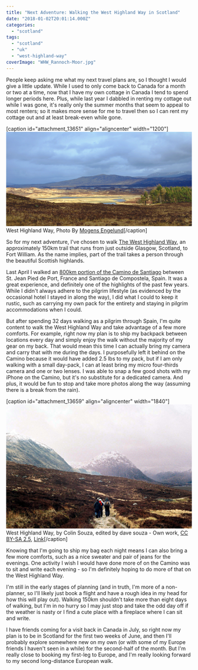 ```yaml
---
title: "Next Adventure: Walking the West Highland Way in Scotland"
date: "2018-01-02T20:01:14.000Z"
categories: 
  - "scotland"
tags: 
  - "scotland"
  - "uk"
  - "west-highland-way"
coverImage: "WHW_Rannoch-Moor.jpg"
---
```


People keep asking me what my next travel plans are, so I thought I would give a little update. While I used to only come back to Canada for a month or two at a time, now that I have my own cottage in Canada I tend to spend longer periods here. Plus, while last year I dabbled in renting my cottage out while I was gone, it's really only the summer months that seem to appeal to most renters; so it makes more sense for me to travel then so I can rent my cottage out and at least break-even while gone.

\[caption id="attachment\_13651" align="aligncenter" width="1200"\]![](images/WHW_Rannoch-Moor.jpg) West Highland Way, Photo By [Mogens Engelund](//commons.wikimedia.org/wiki/User:Moeng "User:Moeng")\[/caption\]

So for my next adventure, I've chosen to walk [The West Highland Way](https://en.wikipedia.org/wiki/West_Highland_Way), an approximately 150km trail that runs from just outside Glasgow, Scotland, to Fort William. As the name implies, part of the trail takes a person through the beautiful Scottish highlands.

Last April I walked an [800km portion of the Camino de Santiago](/travel/walking-the-camino-de-santiago/) between St. Jean Pied de Port, France and Santiago de Compostela, Spain. It was a great experience, and definitely one of the highlights of the past few years. While I didn't always adhere to the pilgrim lifestyle (as evidenced by the occasional hotel I stayed in along the way), I did what I could to keep it rustic, such as carrying my own pack for the entirety and staying in pilgrim accommodations when I could.

But after spending 32 days walking as a pilgrim through Spain, I'm quite content to walk the West Highland Way and take advantage of a few more comforts. For example, right now my plan is to ship my backpack between locations every day and simply enjoy the walk without the majority of my gear on my back. That would mean this time I can actually bring my camera and carry that with me during the days. I purposefully left it behind on the Camino because it would have added 2.5 lbs to my pack, but if I am only walking with a small day-pack, I can at least bring my micro four-thirds camera and one or two lenses. I was able to snap a few good shots with my iPhone on the Camino, but it's no substitute for a dedicated camera. And plus, it would be fun to stop and take more photos along the way (assuming there is a break from the rain).

\[caption id="attachment\_13659" align="aligncenter" width="1840"\]![](images/West_Highland_Way_2005_b.jpg)West Highland Way, by Colin Souza, edited by dave souza - Own work, [CC BY-SA 2.5](https://creativecommons.org/licenses/by-sa/2.5 "Creative Commons Attribution-Share Alike 2.5"), [Link](https://commons.wikimedia.org/w/index.php?curid=906833)\[/caption\]

Knowing that I'm going to ship my bag each night means I can also bring a few more comforts, such as a nice sweater and pair of jeans for the evenings. One activity I wish I would have done more of on the Camino was to sit and write each evening - so I'm definitely hoping to do more of that on the West Highland Way.

I'm still in the early stages of planning (and in truth, I'm more of a non-planner, so I'll likely just book a flight and have a rough idea in my head for how this will play out). Walking 150km shouldn't take more than eight days of walking, but I'm in no hurry so I may just stop and take the odd day off if the weather is nasty or I find a cute place with a fireplace where I can sit and write.

I have friends coming for a visit back in Canada in July, so right now my plan is to be in Scotland for the first two weeks of June, and then I'll probably explore somewhere new on my own (or with some of my Europe friends I haven't seen in a while) for the second-half of the month. But I'm really close to booking my first-leg to Europe, and I'm really looking forward to my second long-distance European walk.
